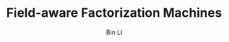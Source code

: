 ---
layout: post
title: Field-aware Factorization Machines
subtitle:
author: Bin Li
tags: [Machine Learning]
image: 
comments: true
published: false
---